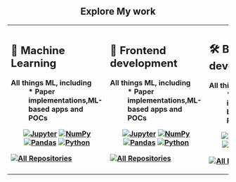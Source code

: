 <h2 align="center">Explore My work</h2>

 
<table align="center"> 
  <tr>
    <th align="left">
      <h2>🤖 Machine Learning </h2>
      <dl>
  <dt>All things ML, including</dt>
  <dd>* Paper implementations,ML-based apps and POCs </dd>
  <p align="center"><a href="#"><img alt="Jupyter" src="https://img.shields.io/badge/Jupyter-F37626.svg?logo=Jupyter&logoColor=white"></a>
      <a href="#"><img alt="NumPy" src="https://img.shields.io/badge/Numpy-013243.svg?logo=numpy&logoColor=white"></a>
      <a href="#"><img alt="Pandas" src="https://img.shields.io/badge/Pandas-150458.svg?logo=pandas&logoColor=white"></a>
      <a href="https://github.com/search?q=user%3ADenverCoder1+language%3Apython"><img alt="Python" src="https://img.shields.io/badge/Python-14354C.svg?logo=python&logoColor=white"></a>
      </p>
      <a href="#-my-top-open-source-projects"><img alt="All Repositories" title="All Repositories" src="https://custom-icon-badges.demolab.com/badge/-Click%20Here%20For%20ML%20Repos-1F222E?style=for-the-badge&logoColor=white&logo=repo"/></a>
</dl>
    </th>
    <th align="left">
      <h2>🎡 Frontend development</h2>
      <dl>
  <dt>All things ML, including</dt>
  <dd>* Paper implementations,ML-based apps and POCs </dd>
  <p align="center"><a href="#"><img alt="Jupyter" src="https://img.shields.io/badge/Jupyter-F37626.svg?logo=Jupyter&logoColor=white"></a>
      <a href="#"><img alt="NumPy" src="https://img.shields.io/badge/Numpy-013243.svg?logo=numpy&logoColor=white"></a>
      <a href="#"><img alt="Pandas" src="https://img.shields.io/badge/Pandas-150458.svg?logo=pandas&logoColor=white"></a>
      <a href="https://github.com/search?q=user%3ADenverCoder1+language%3Apython"><img alt="Python" src="https://img.shields.io/badge/Python-14354C.svg?logo=python&logoColor=white"></a>
      </p>
      <a href="#-my-top-open-source-projects"><img alt="All Repositories" title="All Repositories" src="https://custom-icon-badges.demolab.com/badge/-Click%20Here%20For%20ML%20Repos-1F222E?style=for-the-badge&logoColor=white&logo=repo"/></a>
</dl>
    </th>
    <th align="left">
      <h2>🛠 Backend development</h2>
      <dl>
  <dt>All things ML, including</dt>
  <dd>* Paper implementations,ML-based apps and POCs </dd>
  <p align="center"><a href="#"><img alt="Jupyter" src="https://img.shields.io/badge/Jupyter-F37626.svg?logo=Jupyter&logoColor=white"></a>
      <a href="#"><img alt="NumPy" src="https://img.shields.io/badge/Numpy-013243.svg?logo=numpy&logoColor=white"></a>
      <a href="#"><img alt="Pandas" src="https://img.shields.io/badge/Pandas-150458.svg?logo=pandas&logoColor=white"></a>
      <a href="https://github.com/search?q=user%3ADenverCoder1+language%3Apython"><img alt="Python" src="https://img.shields.io/badge/Python-14354C.svg?logo=python&logoColor=white"></a>
      </p>
      <a href="#-my-top-open-source-projects"><img alt="All Repositories" title="All Repositories" src="https://custom-icon-badges.demolab.com/badge/-Click%20Here%20For%20ML%20Repos-1F222E?style=for-the-badge&logoColor=white&logo=repo"/></a>
</dl>
    </th>
  </tr>
</table>




  
